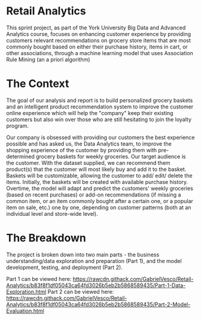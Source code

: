 # Retail Analytics
This sprint project, as part of the York University Big Data and Advanced Analytics course, focuses on enhancing customer experience by providing customers relevant recommendations on grocery store items that are most commonly bought based on either their purchase history, items in cart, or other associations, through a machine learning model that uses Association Rule Mining (an a priori algorithm)

# The Context
The goal of our analysis and report is to build personalized grocery baskets and an intelligent product recommendation system to improve the customer online experience which will help the "company" keep their existing customers but also win over those who are still hesitating to join the loyalty program.

Our company is obsessed with providing our customers the best experience possible and has asked us, the Data Analytics team, to improve the shopping experience of the customer by providing them with pre-determined grocery baskets for weekly groceries. Our target audience is the customer. With the dataset supplied, we can recommend them product(s) that the customer will most likely buy and add it to the basket. Baskets will be customizable, allowing the customer to add/ edit/ delete the items. Initially, the baskets will be created with available purchase history. Overtime, the model will adapt and predict the customers' weekly groceries (based on recent purchases) or add-on recommendations (if missing a common item, or an item commonly bought after a certain one, or a popular item on sale, etc.) one by one, depending on customer patterns (both at an individual level and store-wide level).

# The Breakdown
The project is broken down into two main parts - the business understanding/data exploration and preparation (Part 1), and the model development, testing, and deployment (Part 2).

Part 1 can be viewed here: https://rawcdn.githack.com/GabrielVesco/Retail-Analytics/b83f8f1df05043ca64fd3026b5eb2b5868589435/Part-1-Data-Exploration.html
Part 2 can be viewed here: https://rawcdn.githack.com/GabrielVesco/Retail-Analytics/b83f8f1df05043ca64fd3026b5eb2b5868589435/Part-2-Model-Evaluation.html
